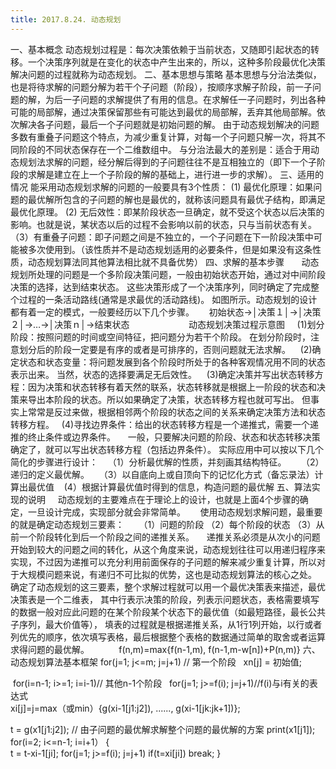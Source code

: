 ```yaml
---
title: 2017.8.24. 动态规划
---
```


一、基本概念
    动态规划过程是：每次决策依赖于当前状态，又随即引起状态的转移。一个决策序列就是在变化的状态中产生出来的，所以，这种多阶段最优化决策解决问题的过程就称为动态规划。
二、基本思想与策略
    基本思想与分治法类似，也是将待求解的问题分解为若干个子问题（阶段），按顺序求解子阶段，前一子问题的解，为后一子问题的求解提供了有用的信息。在求解任一子问题时，列出各种可能的局部解，通过决策保留那些有可能达到最优的局部解，丢弃其他局部解。依次解决各子问题，最后一个子问题就是初始问题的解。
    由于动态规划解决的问题多数有重叠子问题这个特点，为减少重复计算，对每一个子问题只解一次，将其不同阶段的不同状态保存在一个二维数组中。
    与分治法最大的差别是：适合于用动态规划法求解的问题，经分解后得到的子问题往往不是互相独立的（即下一个子阶段的求解是建立在上一个子阶段的解的基础上，进行进一步的求解）。
三、适用的情况
能采用动态规划求解的问题的一般要具有3个性质：
    (1) 最优化原理：如果问题的最优解所包含的子问题的解也是最优的，就称该问题具有最优子结构，即满足最优化原理。
    (2) 无后效性：即某阶段状态一旦确定，就不受这个状态以后决策的影响。也就是说，某状态以后的过程不会影响以前的状态，只与当前状态有关。
   （3）有重叠子问题：即子问题之间是不独立的，一个子问题在下一阶段决策中可能被多次使用到。（该性质并不是动态规划适用的必要条件，但是如果没有这条性质，动态规划算法同其他算法相比就不具备优势）
四、求解的基本步骤     
 动态规划所处理的问题是一个多阶段决策问题，一般由初始状态开始，通过对中间阶段决策的选择，达到结束状态。
这些决策形成了一个决策序列，同时确定了完成整个过程的一条活动路线(通常是求最优的活动路线)。
如图所示。动态规划的设计都有着一定的模式，一般要经历以下几个步骤。    
 初始状态→│决策１│→│决策２│→…→│决策ｎ│→结束状态          
              动态规划决策过程示意图    
 (1)划分阶段：按照问题的时间或空间特征，把问题分为若干个阶段。
 在划分阶段时，注意划分后的阶段一定要是有序的或者是可排序的，否则问题就无法求解。   
(2)确定状态和状态变量：将问题发展到各个阶段时所处于的各种客观情况用不同的状态表示出来。
 当然，状态的选择要满足无后效性。   
(3)确定决策并写出状态转移方程：因为决策和状态转移有着天然的联系，状态转移就是根据上一阶段的状态和决策来导出本阶段的状态。所以如果确定了决策，状态转移方程也就可写出。
 但事实上常常是反过来做，根据相邻两个阶段的状态之间的关系来确定决策方法和状态转移方程。  
(4)寻找边界条件：给出的状态转移方程是一个递推式，需要一个递推的终止条件或边界条件。 
     一般，只要解决问题的阶段、状态和状态转移决策确定了，就可以写出状态转移方程（包括边界条件）。
  实际应用中可以按以下几个简化的步骤进行设计：   
（1）分析最优解的性质，并刻画其结构特征。     
（2）递归的定义最优解。    
（3）以自底向上或自顶向下的记忆化方式（备忘录法）计算出最优值   
 (4）根据计算最优值时得到的信息，构造问题的最优解
五、算法实现的说明
     动态规划的主要难点在于理论上的设计，也就是上面4个步骤的确定，一旦设计完成，实现部分就会非常简单。   
    使用动态规划求解问题，最重要的就是确定动态规划三要素：     
（1）问题的阶段 
（2）每个阶段的状态 
（3）从前一个阶段转化到后一个阶段之间的递推关系。 
    递推关系必须是从次小的问题开始到较大的问题之间的转化，从这个角度来说，动态规划往往可以用递归程序来实现，不过因为递推可以充分利用前面保存的子问题的解来减少重复计算，所以对于大规模问题来说，有递归不可比拟的优势，这也是动态规划算法的核心之处。  
确定了动态规划的这三要素，整个求解过程就可以用一个最优决策表来描述，最优决策表是一个二维表，
其中行表示决策的阶段，列表示问题状态，表格需要填写的数据一般对应此问题的在某个阶段某个状态下的最优值（如最短路径，最长公共子序列，最大价值等），
填表的过程就是根据递推关系，从1行1列开始，以行或者列优先的顺序，依次填写表格，最后根据整个表格的数据通过简单的取舍或者运算求得问题的最优解。  
         f(n,m)=max{f(n-1,m), f(n-1,m-w[n])+P(n,m)}
六、动态规划算法基本框架
for(j=1; j<=m; j=j+1) // 第一个阶段 
   xn[j] = 初始值; 

 for(i=n-1; i>=1; i=i-1)// 其他n-1个阶段 
   for(j=1; j>=f(i); j=j+1)//f(i)与i有关的表达式  
     xi[j]=j=max（或min）{g(xi-1[j1:j2]), ......, g(xi-1[jk:jk+1])}; 

 t = g(x1[j1:j2]); // 由子问题的最优解求解整个问题的最优解的方案 
 print(x1[j1]); 
  for(i=2; i<=n-1; i=i+1） 
  {   
       t = t-xi-1[ji]; 
       for(j=1; j>=f(i); j=j+1)
            if(t=xi[ji]) 
              break; 
  }
